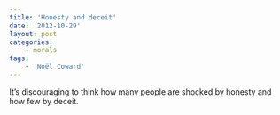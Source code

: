 ```yaml
---
title: 'Honesty and deceit'
date: '2012-10-29'
layout: post
categories:
    - morals
tags:
    - 'Noël Coward'
---
```


It’s discouraging to think how many people are shocked by honesty and how few by deceit.